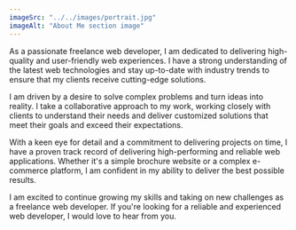```yaml
---
imageSrc: "../../images/portrait.jpg"
imageAlt: "About Me section image"
---
```


As a passionate freelance web developer, I am dedicated to delivering high-quality and user-friendly web experiences. I have a strong understanding of the latest web technologies and stay up-to-date with industry trends to ensure that my clients receive cutting-edge solutions.

I am driven by a desire to solve complex problems and turn ideas into reality. I take a collaborative approach to my work, working closely with clients to understand their needs and deliver customized solutions that meet their goals and exceed their expectations.

With a keen eye for detail and a commitment to delivering projects on time, I have a proven track record of delivering high-performing and reliable web applications. Whether it's a simple brochure website or a complex e-commerce platform, I am confident in my ability to deliver the best possible results.

I am excited to continue growing my skills and taking on new challenges as a freelance web developer. If you're looking for a reliable and experienced web developer, I would love to hear from you.

